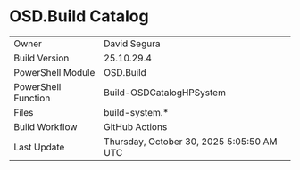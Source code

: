 ﻿# OSD.Build Catalog

| | |
|-|-|
| Owner | David Segura |
| Build Version | 25.10.29.4 |
| PowerShell Module | OSD.Build |
| PowerShell Function | Build-OSDCatalogHPSystem |
| Files | build-system.* |
| Build Workflow | GitHub Actions |
| Last Update | Thursday, October 30, 2025 5:05:50 AM UTC |

